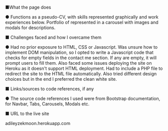 ■What the page does

● Functions as a pseudo-CV, with skills represented graphically and work experiences below. Portfolio of represented in a carousel with images and modals for descriptions.

■ Challenges faced and how I overcame them

● Had no prior exposure to HTML, CSS or Javascript. Was unsure how to implement DOM manipulation, so I opted to write a Javascript code that checks for empty fields in the contact me section. If any are empty, it will prompt users to fill them. Also faced some issues deploying the site on Heroku as it doesn't support HTML deployment. Had to include a PHP file to redirect the site to the HTML file automatically. 
Also tried different design choices but in the end I preferred the clean white site. 

■ Links/sources to code references, if any

● The source code references I used were from Bootstrap documentation, for Navbar, Tabs, Carousels, Modals etc. 

■ URL to the live site

adileyzekmoon.herokuapp.com
